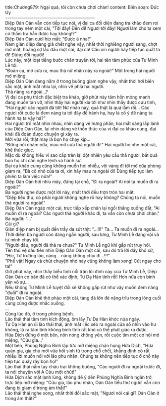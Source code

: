 title:Chương879: Ngại quá, tôi còn chưa chơi chán!
content:
Biên soạn: Đức Uy<br>---------------------------------------------<br>Diệp Oản Oản vẫn còn tiếp tục nói, vị đại ca đối diện đang tra khảo đem roi trong tay ném một cái, "Tới đây! Đến đi! Ngươi tới đây! Ngươi làm cho ta xem có thẩm tra hắn được hay không!?"<br>Diệp Oản Oản cười híp mắt: "Được à nha!"<br>Nam gián điệp đang giả chết nghe vậy, nhất thời nghiêng người sang, chợt mở mắt, hoảng sợ lắc đầu một cái, đại ca! Cầu xin ngươi hãy tiếp tục quất ta đi! Đừng đổi người!<br>Lúc này, một loạt tiếng bước chân truyền tới, hai tên tâm phúc của Tư Minh Lễ tới.<br>"Đoàn ca, mở cửa ra, mau thả nữ nhân này ra ngoài!" Một trong hai người mở miệng.<br>Diệp Oản Oản đang nằm ở trong buồng giam nghe vậy, nhất thời hơi biến sắc mặt, ánh mắt nhíu lại, nhìn về phía hai người.<br>Thả nàng ra ngoài...?<br>Vị đại ca phụ trách đặc biệt tra khảo, giờ phút này tâm hồn mỏng manh đang muốn tan vỡ, nhìn thấy hai người kia tới như nhìn thấy được cứu tinh, "Hai người các ngươi đã tới! Nữ nhân này, quả thật là quá lắm rồi... Các ngươi rốt cuộc là đem nàng ta tới đây để hành hạ, hay là cố ý để nàng ta hành hạ ta vậy hả?"<br>Hai người trố mắt nhìn nhau, nhìn dáng vẻ hưng phấn, hai mắt sáng lấp lánh của Diệp Oản Oản, lại nhìn dáng vẻ thổn thức của vị đại ca khảo cung, đại khái đã đoán được chuyện gì xảy ra.<br>Mới vừa rồi, thật may là bọn họ chạy kịp...<br>"Đừng nói nhảm nữa, mau mở cửa thả người đi!" Hai người ho nhẹ một cái, khẽ thúc giục.<br>Mặc dù không hiểu vì sao cấp trên lại đột nhiên yêu cầu thả người, bất quá bọn họ chỉ cần nghe lệnh và hành sự.<br>Đại ca khảo cung cũng không muốn hỏi nhiều, vội vàng đi tới mở cửa phòng giam ra, "Bà cô nhỏ của ta ơi, xin hãy mau ra ngoài đi! Đừng tiếp tục làm phiền ta làm việc nữa!"<br>Diệp Oản Oản hơi nhíu mày, đứng tại chỗ, "Đi ra ngoài? Ai nói ta muốn đi ra ngoài?"<br>Ba người nghe được một lời này, nhất thời đều trợn tròn hai mắt.<br>"Diệp tiểu thư, có phải ngươi không nghe rõ hay không? Chúng ta nói, muốn thả ngươi ra ngoài!"<br>Diệp Oản Oản ngáp một cái, trực tiếp xếp chân lại ngồi thẳng xuống đất, "Ai muốn đi ra ngoài? Các ngươi thả người khác đi, ta vẫn còn chưa chơi chán."<br>Ba người: "..."<br>Cái gì?<br>Gián điệp nam bị quất đến trầy da sứt thịt: "...!!!" Ta... Ta muốn đi ra ngoài...<br>Thời điểm ba người còn đang ngẩn người, sau lưng, Tư Minh Lễ đang vội vã tự mình chạy tới.<br>"Người đâu, người đã thả ra chưa?" Tư Minh Lễ ngữ khí gấp rút truy hỏi.<br>Tên thủ vệ đầu tiên nhìn Diệp Oản Oản một cái, sau đó trả lời đầy khó xử, "Híc, Tứ trưởng lão, nàng... nàng không chịu đi...!!!"<br>"Phế vật! Ngay cả chút chuyện nhỏ này cũng không làm xong! Cút ngay cho ta!"<br>Giờ phút này, nhìn thấy biểu tình nổi trận lôi đình này của Tư Minh Lễ, Diệp Oản Oản cơ bản đã có thể xác định, Tư Dạ Hàn tỉnh rồi! Hơn nữa còn bình yên vô sự...<br>Nếu không Tư Minh Lễ tuyệt đối sẽ không gấp rút như vậy muốn đem nàng "đuổi" đi ra ngoài.<br>Diệp Oản Oản khẽ thở phào một cái, tảng đá lớn đè nặng trĩu trong lòng cuối cùng cũng được nhấc xuống.<br>...<br>Cùng lúc đó, ở trong phòng bệnh.<br>Lão thái thái tâm tình kích động, ôm lấy Tư Dạ Hàn khóc nửa ngày.<br>Tư Dạ Hàn an ủi lão thái thái, ánh mắt liếc xéo ra ngoài cửa sổ nhìn vào hư không, lộ ra tâm tình không bình tĩnh rất khó có thể phát giác ra được.<br>Hứa Dịch đứng ở một bên, nôn nóng không yên, rốt cuộc tìm một cơ hội mở miệng, "Cửu gia..."<br>Một bên, Phùng Nghĩa Bình lập tức mở miệng chặn họng Hứa Dịch, "Hứa quản gia, gia chủ mới vừa hồi sinh từ trong chỗ chết, khẳng định có rất nhiều lời muốn nói với lão phu nhân. Chúng ta không nên tiếp tục ở chỗ này tiếp tục quấy rầy bọn họ!"<br>Lão thái thái nắm tay cháu trai không buông, "Các ngươi đi ra ngoài trước đi, ta nói chuyện với A Cửu một chút!"<br>Hứa Dịch sắc mặt lạnh lùng, không để ý đến Phùng Nghĩa Bình ngăn trở, trực tiếp mở miệng: "Cửu gia, lão phu nhân, Oản Oản tiểu thư người vẫn còn đang bị giam ở trong ám thất!"<br>Lão thái thái nghe xong, nhất thời đổi sắc mặt, "Ngươi nói cái gì? Oản Oản ở trong ám thất?"